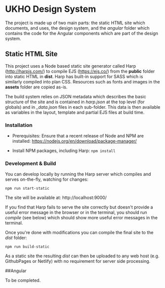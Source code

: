 UKHO Design System
==================

The project is made up of two main parts: the static HTML site which documents, and uses,
 the design system, and the *angular* folder which contains the code for the Angular
 components which are part of the design system.  

## Static HTML Site
This project uses a Node based static site generator called Harp (http://harpjs.com/)
to compile EJS (https://ejs.co/) from the **public** folder into static HTML in **dist**. 
Harp has built-in support for SASS which is similarly compiled into plan CSS. Resources 
such as fonts and images in the **assets** folder are copied as-is.

The build system relies on JSON metadata which describes the basic structure of the site
and is contained in *harp.json* at the top level (for globals) and in *_data.json* files
in each sub-folder. This data is then available as variables in the layout, template and
partial EJS files at build time.

### Installation
- Prerequisites: Ensure that a recent release of Node and NPM are installed:
https://nodejs.org/en/download/package-manager/

- Install NPM packages, including Harp: `npm install` 

### Development & Build

You can develop locally by running the Harp server which compiles and serves on-the-fly,
watching for changes:

`npm run start-static` 

The site will be available at: http://localhost:9000/

If you find that Harp fails to serve the site correctly but doesn't provide a useful
error message in the browser or in the terminal, you should run *compile* (see below)
which should show more useful error messages in the terminal.  

Once you're done with modifications you can compile the final site to the *dist* folder:

`npm run build-static`

As a static site the resulting *dist* can then be uploaded to any web host 
(e.g. GithubPages or Netlify) with no requirement for server side processing. 

##Angular

To be completed.
